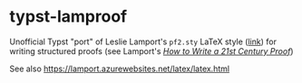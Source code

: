 # typst-lamproof
Unofficial Typst "port" of Leslie Lamport's `pf2.sty` LaTeX style ([link](https://lamport.azurewebsites.net/latex/pf2.sty)) for writing structured proofs (see Lamport's [_How to Write a 21st Century Proof_](https://lamport.azurewebsites.net/pubs/proof.pdf))

See also https://lamport.azurewebsites.net/latex/latex.html 
